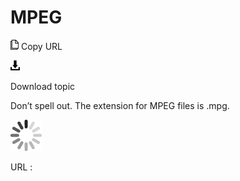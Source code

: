 ﻿# MPEG

![Copy URL](media/mpeg/Copy.png)
Copy URL

![Download](media/mpeg/Download.png)

Download topic

Don’t spell out. The extension for MPEG files is .mpg.

![In progress](media/mpeg/activity-large.gif)

URL :
